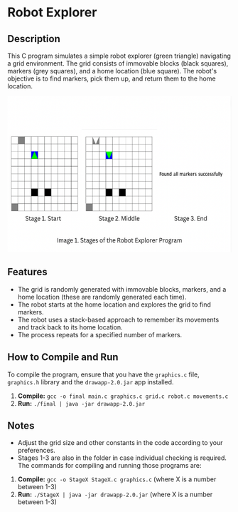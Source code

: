 # Robot Explorer

## Description

This C program simulates a simple robot explorer (green triangle) navigating a grid environment. The grid consists of immovable blocks (black squares), markers (grey squares), and a home location (blue square). The robot's objective is to find markers, pick them up, and return them to the home location.

<p align = "center">
<img src = "Stages.png" height = "350" >
</p>

## Features

- The grid is randomly generated with immovable blocks, markers, and a home location (these are randomly generated each time).
- The robot starts at the home location and explores the grid to find markers.
- The robot uses a stack-based approach to remember its movements and track back to its home location.
- The process repeats for a specified number of markers.

## How to Compile and Run

To compile the program, ensure that you have the `graphics.c` file, `graphics.h` library and the `drawapp-2.0.jar` app installed.

1. **Compile:** `gcc -o final main.c graphics.c grid.c robot.c movements.c`
2. **Run:** `./final | java -jar drawapp-2.0.jar`

## Notes

- Adjust the grid size and other constants in the code according to your preferences.
- Stages 1-3 are also in the folder in case individual checking is required. The commands for compiling and running those programs are:

1. **Compile:** `gcc -o StageX StageX.c graphics.c` (where X is a number between 1-3)
2. **Run:** `./StageX | java -jar drawapp-2.0.jar` (where X is a number between 1-3)